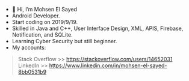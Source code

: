 - 👋 Hi, I’m Mohsen El Sayed
- Android Developer.
- Start coding on 2019/9/19.
- Skilled in Java and C++, User Interface Design, XML, APIS, Firebase, Notification, and SQLite.
- Learning Cyber Security but still beginner.
- My accounts: 
> Stack Overflow >> https://stackoverflow.com/users/14652031
> LinkedIn >> https://www.linkedin.com/in/mohsen-el-sayed-8bb0531b9
<!---
Mohsen-El-Sayed/Mohsen-El-Sayed is a ✨ special ✨ repository because its `README.md` (this file) appears on your GitHub profile.
You can click the Preview link to take a look at your changes.
--->

